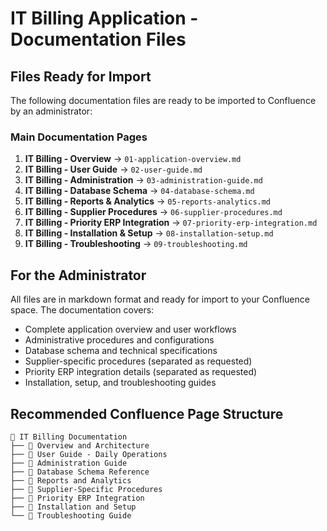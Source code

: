 # IT Billing Application - Documentation Files

## Files Ready for Import

The following documentation files are ready to be imported to Confluence by an administrator:

### Main Documentation Pages
1. **IT Billing - Overview** → `01-application-overview.md`
2. **IT Billing - User Guide** → `02-user-guide.md` 
3. **IT Billing - Administration** → `03-administration-guide.md`
4. **IT Billing - Database Schema** → `04-database-schema.md`
5. **IT Billing - Reports & Analytics** → `05-reports-analytics.md`
6. **IT Billing - Supplier Procedures** → `06-supplier-procedures.md`
7. **IT Billing - Priority ERP Integration** → `07-priority-erp-integration.md`
8. **IT Billing - Installation & Setup** → `08-installation-setup.md`
9. **IT Billing - Troubleshooting** → `09-troubleshooting.md`

## For the Administrator

All files are in markdown format and ready for import to your Confluence space. The documentation covers:

- Complete application overview and user workflows
- Administrative procedures and configurations
- Database schema and technical specifications
- Supplier-specific procedures (separated as requested)
- Priority ERP integration details (separated as requested)
- Installation, setup, and troubleshooting guides

## Recommended Confluence Page Structure

```
📁 IT Billing Documentation
├── 📄 Overview and Architecture
├── 📄 User Guide - Daily Operations  
├── 📄 Administration Guide
├── 📄 Database Schema Reference
├── 📄 Reports and Analytics
├── 📄 Supplier-Specific Procedures
├── 📄 Priority ERP Integration
├── 📄 Installation and Setup
└── 📄 Troubleshooting Guide
```
